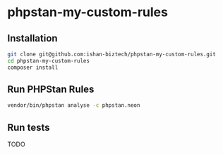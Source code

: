 # phpstan-my-custom-rules

## Installation

```sh
git clone git@github.com:ishan-biztech/phpstan-my-custom-rules.git
cd phpstan-my-custom-rules
composer install
```

## Run PHPStan Rules

```sh
vendor/bin/phpstan analyse -c phpstan.neon
```

## Run tests

TODO